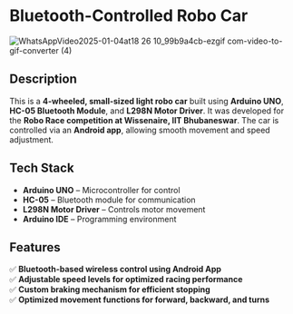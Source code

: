 # Bluetooth-Controlled Robo Car

![WhatsAppVideo2025-01-04at18 26 10_99b9a4cb-ezgif com-video-to-gif-converter (4)](https://github.com/user-attachments/assets/57ae4db7-53f3-4712-b3ef-73918fc91e0c)


## Description
This is a **4-wheeled, small-sized light robo car** built using **Arduino UNO**, **HC-05 Bluetooth Module**, and **L298N Motor Driver**. It was developed for the **Robo Race competition at Wissenaire, IIT Bhubaneswar**. The car is controlled via an **Android app**, allowing smooth movement and speed adjustment.

## Tech Stack
- **Arduino UNO** – Microcontroller for control  
- **HC-05** – Bluetooth module for communication  
- **L298N Motor Driver** – Controls motor movement  
- **Arduino IDE** – Programming environment    

## Features
✅ **Bluetooth-based wireless control using Android App**  
✅ **Adjustable speed levels for optimized racing performance**  
✅ **Custom braking mechanism for efficient stopping**  
✅ **Optimized movement functions for forward, backward, and turns**  
